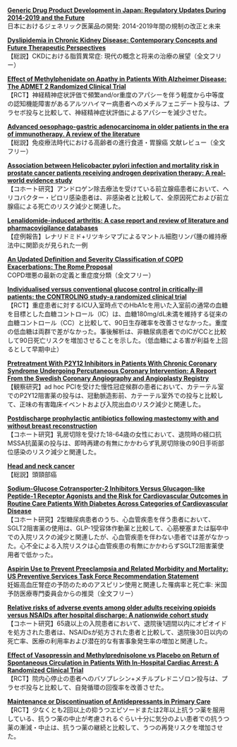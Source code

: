 [**Generic Drug Product Development in Japan: Regulatory Updates During 2014-2019 and the Future**](https://pubmed.ncbi.nlm.nih.gov/34586614/)  
日本におけるジェネリック医薬品の開発: 2014-2019年間の規制の改正と未来

[**Dyslipidemia in Chronic Kidney Disease: Contemporary Concepts and Future Therapeutic Perspectives**](https://pubmed.ncbi.nlm.nih.gov/34569479/)  
【総説】CKDにおける脂質異常症: 現代の概念と将来の治療の展望（全文フリー）

[**Effect of Methylphenidate on Apathy in Patients With Alzheimer Disease: The ADMET 2 Randomized Clinical Trial**](https://pubmed.ncbi.nlm.nih.gov/34570180/)  
【RCT】神経精神症状評価で頻繁and/or重度のアパシーを伴う軽度から中等度の認知機能障害があるアルツハイマー病患者へのメチルフェニデート投与は、プラセボ投与と比較して、神経精神症状評価によるアパシーを減少させた。

[**Advanced oesophago-gastric adenocarcinoma in older patients in the era of immunotherapy. A review of the literature**](https://pubmed.ncbi.nlm.nih.gov/34583303/)  
【総説】免疫療法時代における高齢者の進行食道・胃腺癌 文献レビュー（全文フリー）

[**Association between Helicobacter pylori infection and mortality risk in prostate cancer patients receiving androgen deprivation therapy: A real-world evidence study**](https://pubmed.ncbi.nlm.nih.gov/34590436/)  
【コホート研究】アンドロゲン除去療法を受けている前立腺癌患者において、ヘリコバクター・ピロリ感染患者は、非感染者と比較して、全原因死亡および前立腺癌による死亡のリスク減少と関連した。

[**Lenalidomide-induced arthritis: A case report and review of literature and pharmacovigilance databases**](https://pubmed.ncbi.nlm.nih.gov/34590522/)  
【症例報告】レナリドミド+リツキシマブによるマントル細胞リンパ腫の維持療法中に関節炎が見られた一例

[**An Updated Definition and Severity Classification of COPD Exacerbations: The Rome Proposal**](https://pubmed.ncbi.nlm.nih.gov/34570991/)  
COPD増悪の最新の定義と重症度分類（全文フリー）

[**Individualised versus conventional glucose control in critically-ill patients: the CONTROLING study-a randomized clinical trial**](https://pubmed.ncbi.nlm.nih.gov/34590159/)  
【RCT】重症患者に対するICU入室時点でのHbA1cを用いた入室前の通常の血糖を目標とした血糖コントロール（IC）は、血糖180mg/dL未満を維持する従来の血糖コントロール（CC）と比較して、90日生存確率を改善させなかった。重度の低血糖は両群で差がなかった。事後解析は、非糖尿病患者でのICがCCと比較して90日死亡リスクを増加させることを示した。（低血糖による害が利益を上回るとして早期中止）

[**Pretreatment With P2Y12 Inhibitors in Patients With Chronic Coronary Syndrome Undergoing Percutaneous Coronary Intervention: A Report From the Swedish Coronary Angiography and Angioplasty Registry**](https://pubmed.ncbi.nlm.nih.gov/34592825/)  
【観察研究】ad hoc PCIを受けた慢性冠症候群の患者において、カテーテル室でのP2Y12阻害薬の投与は、冠動脈造影前、カテーテル室外での投与と比較して、正味の有害臨床イベントおよび入院出血のリスク減少と関連した。

[**Postdischarge prophylactic antibiotics following mastectomy with and without breast reconstruction**](https://pubmed.ncbi.nlm.nih.gov/34569458/)  
【コホート研究】乳房切除を受けた18-64歳の女性において、退院時の経口抗MSSA抗菌薬の投与は、即時再建の有無にかかわらず乳房切除後の90日手術部位感染のリスク減少と関連した。

[**Head and neck cancer**](https://pubmed.ncbi.nlm.nih.gov/34562395/)  
【総説】頭頸部癌

[**Sodium-Glucose Cotransporter-2 Inhibitors Versus Glucagon-like Peptide-1 Receptor Agonists and the Risk for Cardiovascular Outcomes in Routine Care Patients With Diabetes Across Categories of Cardiovascular Disease**](https://pubmed.ncbi.nlm.nih.gov/34570599/)  
【コホート研究】2型糖尿病患者のうち、心血管疾患を伴う患者において、SGLT2阻害薬の使用は、GLP-1受容体作動薬と比較して、心筋梗塞または脳卒中での入院リスクの減少と関連したが、心血管疾患を伴わない患者では差がなかった。心不全による入院リスクは心血管疾患の有無にかかわらずSGLT2阻害薬使用者で低かった。

[**Aspirin Use to Prevent Preeclampsia and Related Morbidity and Mortality: US Preventive Services Task Force Recommendation Statement**](https://pubmed.ncbi.nlm.nih.gov/34581729/)  
妊娠高血圧腎症の予防のためのアスピリン使用と関連した罹病率と死亡率: 米国予防医療専門委員会からの推奨（全文フリー）

[**Relative risks of adverse events among older adults receiving opioids versus NSAIDs after hospital discharge: A nationwide cohort study**](https://pubmed.ncbi.nlm.nih.gov/34570810/)  
【コホート研究】65歳以上の入院患者において、退院後1週間以内にオピオイドを処方された患者は、NSAIDsが処方された患者と比較して、退院後30日以内の死亡率、医療の利用率および潜在的な有害事象発生率の増加と関連した。

[**Effect of Vasopressin and Methylprednisolone vs Placebo on Return of Spontaneous Circulation in Patients With In-Hospital Cardiac Arrest: A Randomized Clinical Trial**](https://pubmed.ncbi.nlm.nih.gov/34587236/)  
【RCT】院内心停止の患者へのバソプレシン+メチルプレドニゾロン投与は、プラセボ投与と比較して、自発循環の回復率を改善させた。

[**Maintenance or Discontinuation of Antidepressants in Primary Care**](https://pubmed.ncbi.nlm.nih.gov/34587384/)  
【RCT】少なくとも2回以上の抑うつエピソードまたは2年以上抗うつ薬を服用している、抗うつ薬の中止が考慮されるぐらい十分に気分のよい患者での抗うつ薬の漸減・中止は、抗うつ薬の継続と比較して、うつの再発リスクを増加させた。
